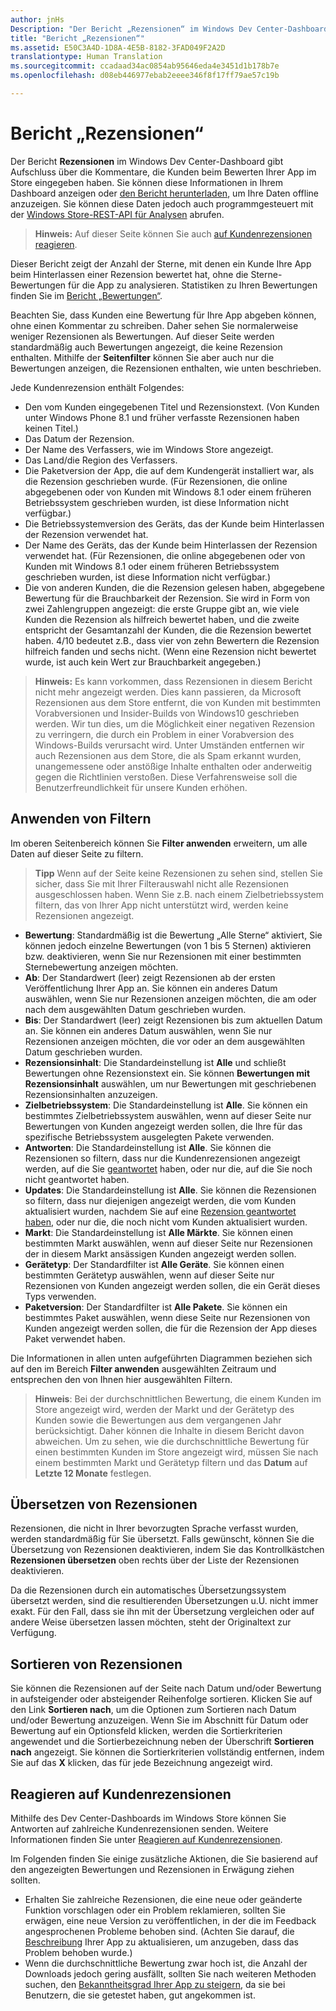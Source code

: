 ```yaml
---
author: jnHs
Description: "Der Bericht „Rezensionen“ im Windows Dev Center-Dashboard gibt Aufschluss über die Kommentare, die Kunden beim Bewerten Ihrer App im Store eingegeben haben."
title: "Bericht „Rezensionen“"
ms.assetid: E50C3A4D-1D8A-4E5B-8182-3FAD049F2A2D
translationtype: Human Translation
ms.sourcegitcommit: ccadaad34ac0854ab95646eda4e3451d1b178b7e
ms.openlocfilehash: d08eb446977ebab2eeee346f8f17ff79ae57c19b

---
```


# Bericht „Rezensionen“


Der Bericht **Rezensionen** im Windows Dev Center-Dashboard gibt Aufschluss über die Kommentare, die Kunden beim Bewerten Ihrer App im Store eingegeben haben. Sie können diese Informationen in Ihrem Dashboard anzeigen oder [den Bericht herunterladen](download-analytic-reports.md), um Ihre Daten offline anzuzeigen. Sie können diese Daten jedoch auch programmgesteuert mit der [Windows Store-REST-API für Analysen](../monetize/access-analytics-data-using-windows-store-services.md) abrufen.

> **Hinweis:** Auf dieser Seite können Sie auch [auf Kundenrezensionen reagieren](respond-to-customer-reviews.md).

Dieser Bericht zeigt der Anzahl der Sterne, mit denen ein Kunde Ihre App beim Hinterlassen einer Rezension bewertet hat, ohne die Sterne-Bewertungen für die App zu analysieren. Statistiken zu Ihren Bewertungen finden Sie im [Bericht „Bewertungen“](ratings-report.md).

Beachten Sie, dass Kunden eine Bewertung für Ihre App abgeben können, ohne einen Kommentar zu schreiben. Daher sehen Sie normalerweise weniger Rezensionen als Bewertungen. Auf dieser Seite werden standardmäßig auch Bewertungen angezeigt, die keine Rezension enthalten. Mithilfe der **Seitenfilter** können Sie aber auch nur die Bewertungen anzeigen, die Rezensionen enthalten, wie unten beschrieben.

Jede Kundenrezension enthält Folgendes:

-   Den vom Kunden eingegebenen Titel und Rezensionstext. (Von Kunden unter Windows Phone 8.1 und früher verfasste Rezensionen haben keinen Titel.)
-   Das Datum der Rezension.
-   Der Name des Verfassers, wie im Windows Store angezeigt.
-   Das Land/die Region des Verfassers.
-   Die Paketversion der App, die auf dem Kundengerät installiert war, als die Rezension geschrieben wurde. (Für Rezensionen, die online abgegebenen oder von Kunden mit Windows 8.1 oder einem früheren Betriebssystem geschrieben wurden, ist diese Information nicht verfügbar.)
-   Die Betriebssystemversion des Geräts, das der Kunde beim Hinterlassen der Rezension verwendet hat.
-   Der Name des Geräts, das der Kunde beim Hinterlassen der Rezension verwendet hat. (Für Rezensionen, die online abgegebenen oder von Kunden mit Windows 8.1 oder einem früheren Betriebssystem geschrieben wurden, ist diese Information nicht verfügbar.)
-   Die von anderen Kunden, die die Rezension gelesen haben, abgegebene Bewertung für die Brauchbarkeit der Rezension. Sie wird in Form von zwei Zahlengruppen angezeigt: die erste Gruppe gibt an, wie viele Kunden die Rezension als hilfreich bewertet haben, und die zweite entspricht der Gesamtanzahl der Kunden, die die Rezension bewertet haben. 4/10 bedeutet z.B., dass vier von zehn Bewertern die Rezension hilfreich fanden und sechs nicht. (Wenn eine Rezension nicht bewertet wurde, ist auch kein Wert zur Brauchbarkeit angegeben.)

> **Hinweis:** Es kann vorkommen, dass Rezensionen in diesem Bericht nicht mehr angezeigt werden. Dies kann passieren, da Microsoft Rezensionen aus dem Store entfernt, die von Kunden mit bestimmten Vorabversionen und Insider-Builds von Windows10 geschrieben werden. Wir tun dies, um die Möglichkeit einer negativen Rezension zu verringern, die durch ein Problem in einer Vorabversion des Windows-Builds verursacht wird. Unter Umständen entfernen wir auch Rezensionen aus dem Store, die als Spam erkannt wurden, unangemessene oder anstößige Inhalte enthalten oder anderweitig gegen die Richtlinien verstoßen. Diese Verfahrensweise soll die Benutzerfreundlichkeit für unsere Kunden erhöhen.

## Anwenden von Filtern


Im oberen Seitenbereich können Sie **Filter anwenden** erweitern, um alle Daten auf dieser Seite zu filtern.

>**Tipp** Wenn auf der Seite keine Rezensionen zu sehen sind, stellen Sie sicher, dass Sie mit Ihrer Filterauswahl nicht alle Rezensionen ausgeschlossen haben. Wenn Sie z.B. nach einem Zielbetriebssystem filtern, das von Ihrer App nicht unterstützt wird, werden keine Rezensionen angezeigt.

-   **Bewertung**: Standardmäßig ist die Bewertung „Alle Sterne“ aktiviert, Sie können jedoch einzelne Bewertungen (von 1 bis 5 Sternen) aktivieren bzw. deaktivieren, wenn Sie nur Rezensionen mit einer bestimmten Sternebewertung anzeigen möchten.
-   **Ab**: Der Standardwert (leer) zeigt Rezensionen ab der ersten Veröffentlichung Ihrer App an. Sie können ein anderes Datum auswählen, wenn Sie nur Rezensionen anzeigen möchten, die am oder nach dem ausgewählten Datum geschrieben wurden.
-   **Bis**: Der Standardwert (leer) zeigt Rezensionen bis zum aktuellen Datum an. Sie können ein anderes Datum auswählen, wenn Sie nur Rezensionen anzeigen möchten, die vor oder an dem ausgewählten Datum geschrieben wurden. 
-   **Rezensionsinhalt**: Die Standardeinstellung ist **Alle** und schließt Bewertungen ohne Rezensionstext ein. Sie können **Bewertungen mit Rezensionsinhalt** auswählen, um nur Bewertungen mit geschriebenen Rezensionsinhalten anzuzeigen.
-   **Zielbetriebssystem**: Die Standardeinstellung ist **Alle**. Sie können ein bestimmtes Zielbetriebssystem auswählen, wenn auf dieser Seite nur Bewertungen von Kunden angezeigt werden sollen, die Ihre für das spezifische Betriebssystem ausgelegten Pakete verwenden.
-   **Antworten**: Die Standardeinstellung ist **Alle**. Sie können die Rezensionen so filtern, dass nur die Kundenrezensionen angezeigt werden, auf die Sie [geantwortet](respond-to-customer-reviews.md) haben, oder nur die, auf die Sie noch nicht geantwortet haben.
-   **Updates**: Die Standardeinstellung ist **Alle**. Sie können die Rezensionen so filtern, dass nur diejenigen angezeigt werden, die vom Kunden aktualisiert wurden, nachdem Sie auf eine [Rezension geantwortet haben](respond-to-customer-reviews.md), oder nur die, die noch nicht vom Kunden aktualisiert wurden.
-   **Markt**: Die Standardeinstellung ist **Alle Märkte**. Sie können einen bestimmten Markt auswählen, wenn auf dieser Seite nur Rezensionen der in diesem Markt ansässigen Kunden angezeigt werden sollen.
-   **Gerätetyp**: Der Standardfilter ist **Alle Geräte**. Sie können einen bestimmten Gerätetyp auswählen, wenn auf dieser Seite nur Rezensionen von Kunden angezeigt werden sollen, die ein Gerät dieses Typs verwenden.
-   **Paketversion**: Der Standardfilter ist **Alle Pakete**. Sie können ein bestimmtes Paket auswählen, wenn diese Seite nur Rezensionen von Kunden angezeigt werden sollen, die für die Rezension der App dieses Paket verwendet haben.

Die Informationen in allen unten aufgeführten Diagrammen beziehen sich auf den im Bereich **Filter anwenden** ausgewählten Zeitraum und entsprechen den von Ihnen hier ausgewählten Filtern.

> **Hinweis**: Bei der durchschnittlichen Bewertung, die einem Kunden im Store angezeigt wird, werden der Markt und der Gerätetyp des Kunden sowie die Bewertungen aus dem vergangenen Jahr berücksichtigt. Daher können die Inhalte in diesem Bericht davon abweichen. Um zu sehen, wie die durchschnittliche Bewertung für einen bestimmten Kunden im Store angezeigt wird, müssen Sie nach einem bestimmten Markt und Gerätetyp filtern und das **Datum** auf **Letzte 12 Monate** festlegen.

## Übersetzen von Rezensionen


Rezensionen, die nicht in Ihrer bevorzugten Sprache verfasst wurden, werden standardmäßig für Sie übersetzt. Falls gewünscht, können Sie die Übersetzung von Rezensionen deaktivieren, indem Sie das Kontrollkästchen **Rezensionen übersetzen** oben rechts über der Liste der Rezensionen deaktivieren.

Da die Rezensionen durch ein automatisches Übersetzungssystem übersetzt werden, sind die resultierenden Übersetzungen u.U. nicht immer exakt. Für den Fall, dass sie ihn mit der Übersetzung vergleichen oder auf andere Weise übersetzen lassen möchten, steht der Originaltext zur Verfügung.

## Sortieren von Rezensionen


Sie können die Rezensionen auf der Seite nach Datum und/oder Bewertung in aufsteigender oder absteigender Reihenfolge sortieren. Klicken Sie auf den Link **Sortieren nach**, um die Optionen zum Sortieren nach Datum und/oder Bewertung anzuzeigen. Wenn Sie im Abschnitt für Datum oder Bewertung auf ein Optionsfeld klicken, werden die Sortierkriterien angewendet und die Sortierbezeichnung neben der Überschrift **Sortieren nach** angezeigt. Sie können die Sortierkriterien vollständig entfernen, indem Sie auf das **X** klicken, das für jede Bezeichnung angezeigt wird.

## Reagieren auf Kundenrezensionen

Mithilfe des Dev Center-Dashboards im Windows Store können Sie Antworten auf zahlreiche Kundenrezensionen senden. Weitere Informationen finden Sie unter [Reagieren auf Kundenrezensionen](respond-to-customer-reviews.md).

Im Folgenden finden Sie einige zusätzliche Aktionen, die Sie basierend auf den angezeigten Bewertungen und Rezensionen in Erwägung ziehen sollten.

-   Erhalten Sie zahlreiche Rezensionen, die eine neue oder geänderte Funktion vorschlagen oder ein Problem reklamieren, sollten Sie erwägen, eine neue Version zu veröffentlichen, in der die im Feedback angesprochenen Probleme behoben sind. (Achten Sie darauf, die [Beschreibung](create-app-descriptions.md) Ihrer App zu aktualisieren, um anzugeben, dass das Problem behoben wurde.)
-   Wenn die durchschnittliche Bewertung zwar hoch ist, die Anzahl der Downloads jedoch gering ausfällt, sollten Sie nach weiteren Methoden suchen, den [Bekanntheitsgrad Ihrer App zu steigern](app-promotion-and-customer-engagement.md), da sie bei Benutzern, die sie getestet haben, gut angekommen ist.


 

 

 



<!--HONumber=Aug16_HO5-->


